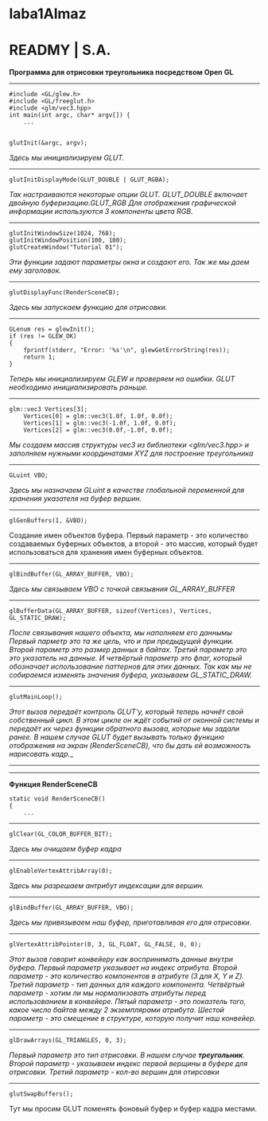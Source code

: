 # laba1Almaz
# READMY | S.A.
__Программа для отрисовки треугольника посредством Open GL__

***
``` 
#include <GL/glew.h>
#include <GL/freeglut.h>
#include <glm/vec3.hpp>
int main(int argc, char* argv[]) {
    ...
```
``` 

glutInit(&argc, argv);
```
_Здесь мы инициализируем GLUT._
***

``` 
glutInitDisplayMode(GLUT_DOUBLE | GLUT_RGBA);
```
_Так настраиваются некоторые опции GLUT. GLUT_DOUBLE включает двойную буферизацию.GLUT_RGB	Для отображения графической информации используются 3 компоненты цвета RGB._
***
``` 
glutInitWindowSize(1024, 768);
glutInitWindowPosition(100, 100);
glutCreateWindow("Tutorial 01");
```
_Эти функции задают параметры окна и создают его. Так же мы даем ему заголовок._
***
``` 
glutDisplayFunc(RenderSceneCB);
```
_Здесь мы запускаем функцию для отрисовки._
***
```
GLenum res = glewInit();
if (res != GLEW_OK)
{
    fprintf(stderr, "Error: '%s'\n", glewGetErrorString(res));
    return 1;
}
```
_Теперь мы инициализируем GLEW и проверяем на ошибки. GLUT необходимо инициализировать раньше._
***
```
glm::vec3 Vertices[3];
	Vertices[0] = glm::vec3(1.0f, 1.0f, 0.0f);
	Vertices[1] = glm::vec3(-1.0f, 1.0f, 0.0f);
	Vertices[2] = glm::vec3(0.0f,-1.0f, 0.0f);
```
_Мы создаем массив структуры vec3 из библиотеки <glm/vec3.hpp> и заполняем нужными координатами XYZ для построение треугольника_
***
```
GLuint VBO;
```
_Здесь мы назначаем GLuint в качестве глобальной переменной для хранения указателя на буфер вершин._
***
```
glGenBuffers(1, &VBO);
```
Создание имен объектов буфера. Первый параметр - это количество создаваемых буферных объектов, а второй - это массив, который будет использоваться для хранения имен буферных объектов.
***
```
glBindBuffer(GL_ARRAY_BUFFER, VBO);
```
_Здесь мы связываем VBO  с точкой связывния GL_ARRAY_BUFFER_
***
```
glBufferData(GL_ARRAY_BUFFER, sizeof(Vertices), Vertices, GL_STATIC_DRAW);
```
_После связывания нашего объекта, мы наполняем его даннымы
Первый парметр это та  же цель, что и при предыдущей функции. Второй параметр это размер данных в байтах. Третий параметр это это указатель на данные. И четвёртый параметр это флаг, который обозначает использование паттернов для этих данных. Так как мы не собираемся изменять значения буфера, указываем GL_STATIC_DRAW._
***
```
glutMainLoop();
```
_Этот вызов передаёт контроль GLUT'у, который теперь начнёт свой собственный цикл. В этом цикле он ждёт событий от оконной системы и передаёт их через функции обратного вызова, которые мы задали ранее. В нашем случае GLUT будет вызывать только функцию отображения на экран (RenderSceneCB), что бы дать ей возможность нарисовать кадр.__
***
***

__Функция RenderSceneCB__

``` 
static void RenderSceneCB()
{
    ...

``` 
***
```
glClear(GL_COLOR_BUFFER_BIT);
```
_Здесь мы очищаем буфер кадра_
***
```
glEnableVertexAttribArray(0);
```
_Здесь мы разрешаем антрибут индексации для вершин._
***
```
glBindBuffer(GL_ARRAY_BUFFER, VBO);
```
_Здесь мы  привязываем наш буфер, приготавливая его для отрисовки._
***
```
glVertexAttribPointer(0, 3, GL_FLOAT, GL_FALSE, 0, 0);
```
_Этот вызов говорит конвейеру как воспринимать данные внутри буфера. Первый параметр указывает на индекс атрибута. 
Второй параметр - это количество компонентов в атрибуте (3 для X, Y и Z). 
Третий параметр - тип данных для каждого компонента.
Четвёртый параметр  - хотим ли мы нормализовать атрибуты перед использованием в конвейере. 
Пятый параметр - это показтель того, какое число байтов между 2 экземплярами атрибута. 
Шестой параметр - это смещение в структуре, которую получит наш конвейер._ 
***
```
glDrawArrays(GL_TRIANGLES, 0, 3);
```
_Первый параметр это тип отрисовки. В нашем случае __треугольник__.
Второй параметр - указываем индекс первой верщины в буфере для отрисовки.
Третий параметр - кол-во вершин для отирсовки_
***
```
glutSwapBuffers();
```
Тут мы просим GLUT поменять фоновый буфер и буфер кадра местами.

